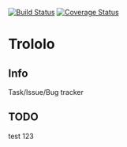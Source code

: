[![Build Status](https://travis-ci.org/xmig/trololo.svg?branch=production)](https://travis-ci.org/xmig/trololo) [![Coverage Status](https://coveralls.io/repos/github/xmig/trololo/badge.svg?branch=production)](https://coveralls.io/github/xmig/trololo?branch=production)
# Trololo  

## Info
Task/Issue/Bug tracker

## TODO
test 123
